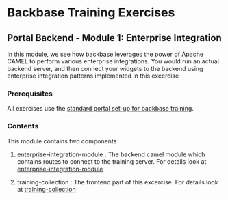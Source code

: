# Backbase Training Exercises

## Portal Backend - Module 1: Enterprise Integration

In this module, we see how backbase leverages the power of Apache CAMEL to perform various enterprise integrations. 
You would run an actual backend server, and then connect your widgets to the backend using enterprise integration patterns implemented in this excercise

### Prerequisites

All exercises use the [standard portal set-up for backbase training](https://my.backbase.com/resources/how-to-guides/getting-your-first-launchpad-based-portal-set-up/).

### Contents

This module contains two components 

1. enterprise-integration-module : The backend camel module which contains routes to connect to the training server.
For details look at 
[enterprise-integration-module](enterprise-integration-module)

2. training-collection : The frontend part of this excercise. For details look at 
[training-collection](training-collection)
